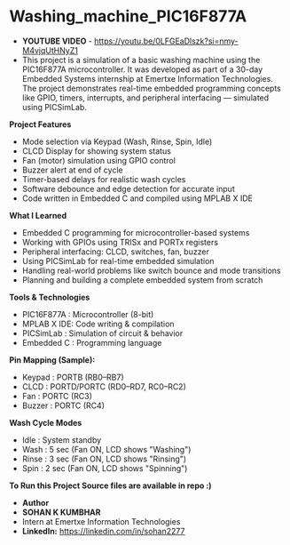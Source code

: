 # Washing_machine_PIC16F877A

- **YOUTUBE VIDEO** - https://youtu.be/0LFGEaDlszk?si=nmy-M4vjqUtHNyZ1
- This project is a simulation of a basic washing machine using the PIC16F877A microcontroller.
It was developed as part of a 30-day Embedded Systems internship at Emertxe Information Technologies.
The project demonstrates real-time embedded programming concepts like GPIO, timers, interrupts, and peripheral interfacing — simulated using PICSimLab.

**Project Features**

- Mode selection via Keypad (Wash, Rinse, Spin, Idle)
- CLCD Display for showing system status
- Fan (motor) simulation using GPIO control
- Buzzer alert at end of cycle
- Timer-based delays for realistic wash cycles
- Software debounce and edge detection for accurate input
- Code written in Embedded C and compiled using MPLAB X IDE

**What I Learned**

- Embedded C programming for microcontroller-based systems
- Working with GPIOs using TRISx and PORTx registers
- Peripheral interfacing: CLCD, switches, fan, buzzer
- Using PICSimLab for real-time embedded simulation
- Handling real-world problems like switch bounce and mode transitions
- Planning and building a complete embedded system from scratch

**Tools & Technologies**

- PIC16F877A : Microcontroller (8-bit)
- MPLAB X IDE: Code writing & compilation
- PICSimLab  : Simulation of circuit & behavior
- Embedded C : Programming language

**Pin Mapping (Sample):**
- Keypad    : PORTB (RB0–RB7)
- CLCD      : PORTD/PORTC (RD0–RD7, RC0–RC2)
- Fan       : PORTC (RC3)
- Buzzer    : PORTC (RC4)

**Wash Cycle Modes**

- Idle   : System standby
- Wash   : 5 sec (Fan ON, LCD shows "Washing")
- Rinse  : 3 sec (Fan ON, LCD shows "Rinsing")
- Spin   : 2 sec (Fan ON, LCD shows "Spinning")

**To Run this Project Source files are available in repo :)**

- **Author**
- **SOHAN K KUMBHAR**
- Intern at Emertxe Information Technologies
- **LinkedIn:** https://linkedin.com/in/sohan2277
